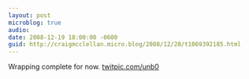```yaml
---
layout: post
microblog: true
audio: 
date: 2008-12-19 18:00:00 -0600
guid: http://craigmcclellan.micro.blog/2008/12/20/t1069392185.html
---
```

Wrapping complete for now.  [twitpic.com/unb0](http://twitpic.com/unb0)
